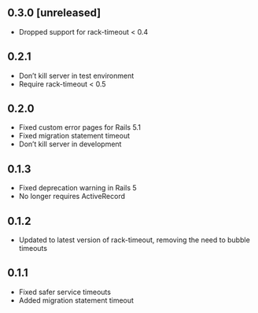 ## 0.3.0 [unreleased]

- Dropped support for rack-timeout < 0.4

## 0.2.1

- Don’t kill server in test environment
- Require rack-timeout < 0.5

## 0.2.0

- Fixed custom error pages for Rails 5.1
- Fixed migration statement timeout
- Don’t kill server in development

## 0.1.3

- Fixed deprecation warning in Rails 5
- No longer requires ActiveRecord

## 0.1.2

- Updated to latest version of rack-timeout, removing the need to bubble timeouts

## 0.1.1

- Fixed safer service timeouts
- Added migration statement timeout
